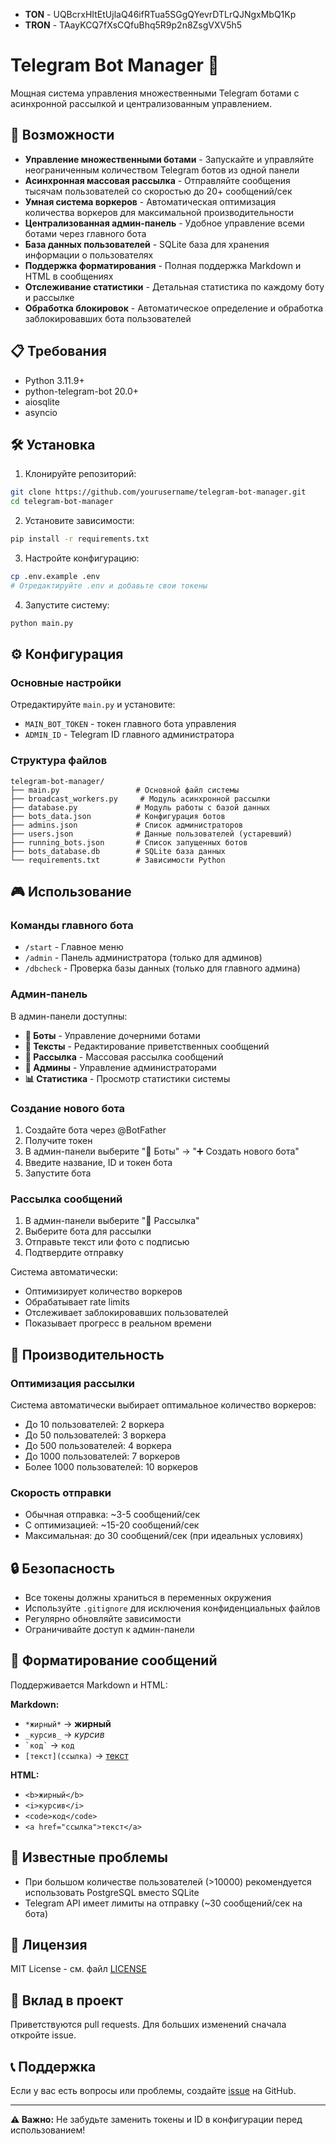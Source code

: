 - **TON** - UQBcrxHItEtUjlaQ46ifRTua5SGgQYevrDTLrQJNgxMbQ1Kp
- **TRON** - TAayKCQ7fXsCQfuBhq5R9p2n8ZsgVXV5h5



# Telegram Bot Manager 🤖

Мощная система управления множественными Telegram ботами с асинхронной рассылкой и централизованным управлением.

## 🚀 Возможности

- **Управление множественными ботами** - Запускайте и управляйте неограниченным количеством Telegram ботов из одной панели
- **Асинхронная массовая рассылка** - Отправляйте сообщения тысячам пользователей со скоростью до 20+ сообщений/сек
- **Умная система воркеров** - Автоматическая оптимизация количества воркеров для максимальной производительности
- **Централизованная админ-панель** - Удобное управление всеми ботами через главного бота
- **База данных пользователей** - SQLite база для хранения информации о пользователях
- **Поддержка форматирования** - Полная поддержка Markdown и HTML в сообщениях
- **Отслеживание статистики** - Детальная статистика по каждому боту и рассылке
- **Обработка блокировок** - Автоматическое определение и обработка заблокировавших бота пользователей

## 📋 Требования

- Python 3.11.9+
- python-telegram-bot 20.0+
- aiosqlite
- asyncio

## 🛠 Установка

1. Клонируйте репозиторий:
```bash
git clone https://github.com/yourusername/telegram-bot-manager.git
cd telegram-bot-manager
```

2. Установите зависимости:
```bash
pip install -r requirements.txt
```

3. Настройте конфигурацию:
```bash
cp .env.example .env
# Отредактируйте .env и добавьте свои токены
```

4. Запустите систему:
```bash
python main.py
```

## ⚙️ Конфигурация

### Основные настройки

Отредактируйте `main.py` и установите:
- `MAIN_BOT_TOKEN` - токен главного бота управления
- `ADMIN_ID` - Telegram ID главного администратора

### Структура файлов

```
telegram-bot-manager/
├── main.py                 # Основной файл системы
├── broadcast_workers.py     # Модуль асинхронной рассылки
├── database.py             # Модуль работы с базой данных
├── bots_data.json          # Конфигурация ботов
├── admins.json             # Список администраторов
├── users.json              # Данные пользователей (устаревший)
├── running_bots.json       # Список запущенных ботов
├── bots_database.db        # SQLite база данных
└── requirements.txt        # Зависимости Python
```

## 🎮 Использование

### Команды главного бота

- `/start` - Главное меню
- `/admin` - Панель администратора (только для админов)
- `/dbcheck` - Проверка базы данных (только для главного админа)

### Админ-панель

В админ-панели доступны:
- **🤖 Боты** - Управление дочерними ботами
- **📝 Тексты** - Редактирование приветственных сообщений
- **📢 Рассылка** - Массовая рассылка сообщений
- **👥 Админы** - Управление администраторами
- **📊 Статистика** - Просмотр статистики системы

### Создание нового бота

1. Создайте бота через @BotFather
2. Получите токен
3. В админ-панели выберите "🤖 Боты" → "➕ Создать нового бота"
4. Введите название, ID и токен бота
5. Запустите бота

### Рассылка сообщений

1. В админ-панели выберите "📢 Рассылка"
2. Выберите бота для рассылки
3. Отправьте текст или фото с подписью
4. Подтвердите отправку

Система автоматически:
- Оптимизирует количество воркеров
- Обрабатывает rate limits
- Отслеживает заблокировавших пользователей
- Показывает прогресс в реальном времени

## 🚀 Производительность

### Оптимизация рассылки

Система автоматически выбирает оптимальное количество воркеров:
- До 10 пользователей: 2 воркера
- До 50 пользователей: 3 воркера  
- До 500 пользователей: 4 воркера
- До 1000 пользователей: 7 воркеров
- Более 1000 пользователей: 10 воркеров

### Скорость отправки

- Обычная отправка: ~3-5 сообщений/сек
- С оптимизацией: ~15-20 сообщений/сек
- Максимальная: до 30 сообщений/сек (при идеальных условиях)

## 🔒 Безопасность

- Все токены должны храниться в переменных окружения
- Используйте `.gitignore` для исключения конфиденциальных файлов
- Регулярно обновляйте зависимости
- Ограничивайте доступ к админ-панели

## 📝 Форматирование сообщений

Поддерживается Markdown и HTML:

**Markdown:**
- `*жирный*` → **жирный**
- `_курсив_` → _курсив_
- `` `код` `` → `код`
- `[текст](ссылка)` → [текст](ссылка)

**HTML:**
- `<b>жирный</b>`
- `<i>курсив</i>`
- `<code>код</code>`
- `<a href="ссылка">текст</a>`

## 🐛 Известные проблемы

- При большом количестве пользователей (>10000) рекомендуется использовать PostgreSQL вместо SQLite
- Telegram API имеет лимиты на отправку (~30 сообщений/сек на бота)

## 📄 Лицензия

MIT License - см. файл [LICENSE](LICENSE)

## 🤝 Вклад в проект

Приветствуются pull requests. Для больших изменений сначала откройте issue.

## 📞 Поддержка

Если у вас есть вопросы или проблемы, создайте [issue](https://github.com/yourusername/telegram-bot-manager/issues) на GitHub.

---


**⚠️ Важно:** Не забудьте заменить токены и ID в конфигурации перед использованием!





